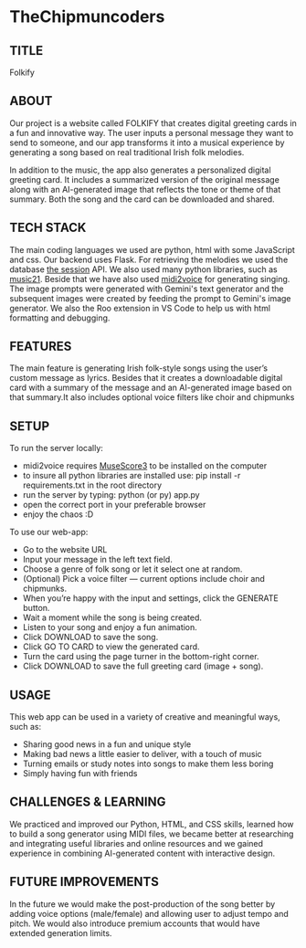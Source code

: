 # TheChipmuncoders
## TITLE
Folkify

## ABOUT
Our project is a website called FOLKIFY that creates digital greeting cards in a fun and innovative way. The user inputs a personal message they want to send to someone, and our app transforms it into a musical experience by generating a song based on real traditional Irish folk melodies.

In addition to the music, the app also generates a personalized digital greeting card. It includes a summarized version of the original message along with an AI-generated image that reflects the tone or theme of that summary. Both the song and the card can be downloaded and shared.

## TECH STACK
The main coding languages we used are python, html with some JavaScript and css. Our backend uses Flask. For retrieving the melodies we used the database [the session](https://thesession.org/) API. We also used many python libraries, such as [music21](https://music21-mit.blogspot.com/). Beside that we have also used [midi2voice](https://github.com/mathigatti/midi2voice) for generating singing. The image prompts were generated with Gemini's text generator and the subsequent images were created by feeding the prompt to Gemini's image generator. We also the Roo extension in VS Code to help us with html formatting and debugging.

## FEATURES
The main feature is generating Irish folk-style songs using the user’s custom message as lyrics. 
Besides that it creates a downloadable digital card with a summary of the message and an AI-generated image based on that summary.It also includes optional voice filters like choir and chipmunks

## SETUP
To run the server locally:
- midi2voice requires [MuseScore3](https://musescore.org/en/download) to be installed on the computer
- to insure all python libraries are installed use: pip install -r requirements.txt in the root directory
- run the server by typing: python (or py) app.py
- open the correct port in your preferable browser
- enjoy the chaos :D
  
To use our web-app:
- Go to the website URL
- Input your message in the left text field.
- Choose a genre of folk song or let it select one at random.
- (Optional) Pick a voice filter — current options include choir and chipmunks.
- When you’re happy with the input and settings, click the GENERATE button.
- Wait a moment while the song is being created.
- Listen to your song and enjoy a fun animation.
- Click DOWNLOAD to save the song.
- Click GO TO CARD to view the generated card.
- Turn the card using the page turner in the bottom-right corner.
- Click DOWNLOAD to save the full greeting card (image + song).



## USAGE
This web app can be used in a variety of creative and meaningful ways, such as:
- Sharing good news in a fun and unique style
- Making bad news a little easier to deliver, with a touch of music
- Turning emails or study notes into songs to make them less boring
- Simply having fun with friends 

## CHALLENGES & LEARNING
We practiced and improved our Python, HTML, and CSS skills, learned how to build a song generator using MIDI files, we became better at researching and integrating useful libraries and online resources and we gained experience in combining AI-generated content with interactive design.

## FUTURE IMPROVEMENTS
In the future we would make the post-production of the song better by adding voice options (male/female) and allowing user to adjust tempo and pitch. We would also introduce premium accounts that would have extended generation limits.



